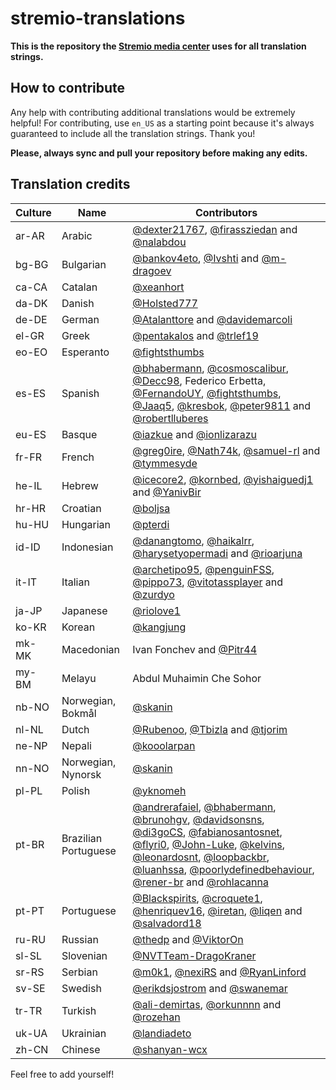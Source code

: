 # stremio-translations

**This is the repository the [Stremio media center](https://www.stremio.com/) uses for all translation strings.**

## How to contribute

Any help with contributing additional translations would be extremely helpful!
For contributing, use `en_US` as a starting point because it's always
guaranteed to include all the translation strings.
Thank you!

**Please, always sync and pull your repository before making any edits.**

## Translation credits

| Culture | Name                 | Contributors                                                                                                                                                                                                                                                                                                                                                                                                                                                                                                                                                                                                                                                                                                                  |
| ------- | -------------------- | ----------------------------------------------------------------------------------------------------------------------------------------------------------------------------------------------------------------------------------------------------------------------------------------------------------------------------------------------------------------------------------------------------------------------------------------------------------------------------------------------------------------------------------------------------------------------------------------------------------------------------------------------------------------------------------------------------------------------------- |
| ar-AR   | Arabic               | [@dexter21767](https://github.com/dexter21767), [@firassziedan](https://github.com/firassziedan) and [@nalabdou](https://github.com/nalabdou)                                                                                                                                                                                                                                                                                                                                                                                                                                                                                                                                                                                 |
| bg-BG   | Bulgarian            | [@bankov4eto](https://github.com/bankov4eto), [@Ivshti](https://github.com/Ivshti) and [@m-dragoev](https://github.com/m-dragoev)                                                                                                                                                                                                                                                                                                                                                                                                                                                                                                                                                                                             |
| ca-CA   | Catalan              | [@xeanhort](https://github.com/xeanhort)                                                                                                                                                                                                                                                                                                                                                                                                                                                                                                                                                                                                                                                                                      |
| da-DK   | Danish               | [@Holsted777](https://github.com/Holsted777)                                                                                                                                                                                                                                                                                                                                                                                                                                                                                                                                                                                                                                                                                  |
| de-DE   | German               | [@Atalanttore](https://github.com/Atalanttore) and [@davidemarcoli](https://github.com/davidemarcoli)                                                                                                                                                                                                                                                                                                                                                                                                                                                                                                                                                                                                                         |
| el-GR   | Greek                | [@pentakalos](https://github.com/pentakalos) and [@trlef19](https://github.com/trlef19)                                                                                                                                                                                                                                                                                                                                                                                                                                                                                                                                                                                                                                       |
| eo-EO   | Esperanto            | [@fightsthumbs](https://github.com/fightsthumbs)                                                                                                                                                                                                                                                                                                                                                                                                                                                                                                                                                                                                                                                                              |
| es-ES   | Spanish              | [@bhabermann](https://github.com/bhabermann), [@cosmoscalibur](https://github.com/cosmoscalibur), [@Decc98](https://github.com/Decc98), Federico Erbetta, [@FernandoUY](https://github.com/FernandoUY), [@fightsthumbs](https://github.com/fightsthumbs), [@Jaaq5](https://github.com/Jaaq5), [@kresbok](https://github.com/kresbok), [@peter9811](https://github.com/peter9811) and [@robertlluberes](https://github.com/robertlluberes)                                                                                                                                                                                                                                                                                     |
| eu-ES   | Basque               | [@iazkue](https://github.com/iazkue) and [@ionlizarazu](https://github.com/ionlizarazu)                                                                                                                                                                                                                                                                                                                                                                                                                                                                                                                                                                                                                                       |
| fr-FR   | French               | [@greg0ire](https://github.com/greg0ire), [@Nath74k](https://github.com/Nath74k), [@samuel-rl](https://github.com/samuel-rl) and [@tymmesyde](https://github.com/tymmesyde)                                                                                                                                                                                                                                                                                                                                                                                                                                                                                                                                                   |
| he-IL   | Hebrew               | [@icecore2](https://github.com/icecore2), [@kornbed](https://github.com/kornbed), [@yishaiguedj1](https://github.com/yishaiguedj1) and [@YanivBir](https://github.com/YanivBir)                                                                                                                                                                                                                                                                                                                                                                                                                                                                                                                                               |
| hr-HR   | Croatian             | [@boljsa](https://github.com/boljsa)                                                                                                                                                                                                                                                                                                                                                                                                                                                                                                                                                                                                                                                                                          |
| hu-HU   | Hungarian            | [@pterdi](https://github.com/pterdi)                                                                                                                                                                                                                                                                                                                                                                                                                                                                                                                                                                                                                                                                                          |
| id-ID   | Indonesian           | [@danangtomo](https://github.com/danangtomo), [@haikalrr](https://github.com/haikalrr), [@harysetyopermadi](https://github.com/harysetyopermadi) and [@rioarjuna](https://github.com/rioarjuna)                                                                                                                                                                                                                                                                                                                                                                                                                                                                                                                               |
| it-IT   | Italian              | [@archetipo95](https://github.com/archetipo95), [@penguinFSS](https://github.com/penguinFSS), [@pippo73](https://github.com/pippo73), [@vitotassplayer](https://github.com/vitotassplayer) and [@zurdyo](https://github.com/zurdyo)                                                                                                                                                                                                                                                                                                                                                                                                                                                                                           |
| ja-JP   | Japanese             | [@riolove1](https://github.com/riolove1)                                                                                                                                                                                                                                                                                                                                                                                                                                                                                                                                                                                                                                                                                      |
| ko-KR   | Korean               | [@kangjung](https://github.com/kangjung)                                                                                                                                                                                                                                                                                                                                                                                                                                                                                                                                                                                                                                                                                      |
| mk-MK   | Macedonian           | Ivan Fonchev and [@Pitr44](https://github.com/Pitr44)                                                                                                                                                                                                                                                                                                                                                                                                                                                                                                                                                                                                                                                                         |
| my-BM   | Melayu               | Abdul Muhaimin Che Sohor                                                                                                                                                                                                                                                                                                                                                                                                                                                                                                                                                                                                                                                                                                      |
| nb-NO   | Norwegian, Bokmål    | [@skanin](https://github.com/skanin)                                                                                                                                                                                                                                                                                                                                                                                                                                                                                                                                                                                                                                                                                          |
| nl-NL   | Dutch                | [@Rubenoo](https://github.com/Rubenoo), [@Tbizla](https://github.com/Tbizla) and [@tjorim](https://github.com/tjorim)                                                                                                                                                                                                                                                                                                                                                                                                                                                                                                                                                                                                         |
| ne-NP   | Nepali               | [@kooolarpan](https://github.com/kooolarpan)                                                                                                                                                                                                                                                                                                                                                                                                                                                                                                                                                                                                                                                                                  |
| nn-NO   | Norwegian, Nynorsk   | [@skanin](https://github.com/skanin)                                                                                                                                                                                                                                                                                                                                                                                                                                                                                                                                                                                                                                                                                          |
| pl-PL   | Polish               | [@yknomeh](https://github.com/yknomeh)                                                                                                                                                                                                                                                                                                                                                                                                                                                                                                                                                                                                                                                                                        |
| pt-BR   | Brazilian Portuguese | [@andrerafaiel](https://github.com/andrerafaiel), [@bhabermann](https://github.com/bhabermann), [@brunohgv](https://github.com/brunohgv), [@davidsonsns](https://github.com/davidsonsns), [@di3goCS](https://github.com/di3goCS), [@fabianosantosnet](https://github.com/fabianosantosnet), [@flyri0](https://github.com/flyri0), [@John-Luke](https://github.com/John-Luke), [@kelvins](https://github.com/kelvins), [@leonardosnt](https://github.com/leonardosnt), [@loopbackbr](https://github.com/loopbackbr), [@luanhssa](https://github.com/luanhssa), [@poorlydefinedbehaviour](https://github.com/poorlydefinedbehaviour), [@rener-br](https://github.com/rener-br) and [@rohlacanna](https://github.com/rohlacanna) |
| pt-PT   | Portuguese           | [@Blackspirits](https://github.com/Blackspirits), [@croquete1](https://github.com/croquete1), [@henriquev16](https://github.com/henriquev16), [@iretan](https://github.com/iretan), [@liqen](https://github.com/liqen) and [@salvadord18](https://github.com/salvadord18)                                                                                                                                                                                                                                                                                                                                                                                                                                                     |
| ru-RU   | Russian              | [@thedp](https://github.com/thedp) and [@ViktorOn](https://github.com/ViktorOn)                                                                                                                                                                                                                                                                                                                                                                                                                                                                                                                                                                                                                                               |
| sl-SL   | Slovenian            | [@NVTTeam-DragoKraner](https://github.com/NVTTeam-DragoKraner)                                                                                                                                                                                                                                                                                                                                                                                                                                                                                                                                                                                                                                                                |
| sr-RS   | Serbian              | [@m0k1](https://github.com/m0k1), [@nexiRS](https://github.com/nexiRS) and [@RyanLinford](https://github.com/RyanLinford)                                                                                                                                                                                                                                                                                                                                                                                                                                                                                                                                                                                                     |
| sv-SE   | Swedish              | [@erikdsjostrom](https://github.com/erikdsjostrom) and [@swanemar](https://github.com/swanemar)                                                                                                                                                                                                                                                                                                                                                                                                                                                                                                                                                                                                                               |
| tr-TR   | Turkish              | [@ali-demirtas](https://github.com/ali-demirtas), [@orkunnnn](https://github.com/orkunnnn) and [@rozehan](https://github.com/rozehan)                                                                                                                                                                                                                                                                                                                                                                                                                                                                                                                                                                                         |
| uk-UA   | Ukrainian            | [@landiadeto](https://github.com/landiadeto)                                                                                                                                                                                                                                                                                                                                                                                                                                                                                                                                                                                                                                                                                  |
| zh-CN   | Chinese              | [@shanyan-wcx](https://github.com/shanyan-wcx)                                                                                                                                                                                                                                                                                                                                                                                                                                                                                                                                                                                                                                                                                |

Feel free to add yourself!
